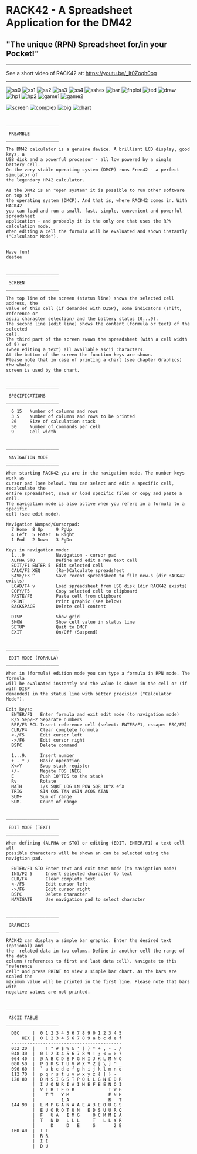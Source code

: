 # RACK42 - A Spreadsheet Application for the DM42
## "The unique (RPN) Spreadsheet for/in your Pocket!"

---

See a short video of RACK42 at: https://youtu.be/_lt0Zoqh0og

---
![ss0](https://user-images.githubusercontent.com/16148023/205289206-24746b7f-fe7a-42c6-8655-905f69a798ec.png)
![ss1](https://user-images.githubusercontent.com/16148023/205289208-8f8e965a-9877-480c-b9cd-e64c71259ea9.png)
![ss2](https://user-images.githubusercontent.com/16148023/205289211-d1adec6b-a240-4fdd-851a-af32182c37d2.png)
![ss3](https://user-images.githubusercontent.com/16148023/205289213-161b4a33-5394-463b-a10a-46e9b27f7ab2.png)
![ss4](https://user-images.githubusercontent.com/16148023/205289214-d6a82795-dc8f-4c48-a298-fe17334a02ff.png)
![sshex](https://user-images.githubusercontent.com/16148023/205289218-783b67e6-2fb9-47b9-8d03-3a6bffa65cfa.png)
![bar](https://user-images.githubusercontent.com/16148023/205289195-2096b464-ec0e-45da-ab49-7563f32cb34f.png)
![fnplot](https://user-images.githubusercontent.com/16148023/205289198-8ad1610a-3f67-4cea-b390-9fd1bfc74606.png)
![ted](https://user-images.githubusercontent.com/16148023/205289220-097c3e33-d7bf-41d2-af7c-099853a2e3b5.png)
![draw](https://user-images.githubusercontent.com/16148023/205289197-7fec0331-7a62-4a8f-9efa-f3d2615b84ac.png)
![hp1](https://user-images.githubusercontent.com/16148023/205289203-2935f120-bf67-4619-b24d-d038d829b11b.png)
![hp2](https://user-images.githubusercontent.com/16148023/205289204-6450635e-6875-4579-b646-afb419dafe18.png)
![game1](https://user-images.githubusercontent.com/16148023/205289199-7326f89f-af08-4b47-a844-4e4abe78ea63.png)
![game2](https://user-images.githubusercontent.com/16148023/205289201-43c426c7-11de-4aa3-a310-96cf0ef4bbfc.png)






![screen](https://user-images.githubusercontent.com/16148023/188121175-acece8d7-ab9a-436c-8fea-0f8d40e9e3e3.png)
![complex](https://user-images.githubusercontent.com/16148023/188614503-6745a1b5-de10-44c6-91d7-7ebb76eaf232.png)
![big](https://user-images.githubusercontent.com/16148023/188614505-d0060f58-5642-4775-a4b2-4ce21a3746e1.png)
![chart](https://user-images.githubusercontent.com/16148023/188614508-ad86e4dc-b8e5-4b8f-ae8e-ee494489cbd6.png)

```

____________________

 PREAMBLE
____________________

The DM42 calculator is a genuine device. A brilliant LCD display, good keys, a
USB disk and a powerful processor - all low powered by a single battery cell.
On the very stable operating system (DMCP) runs Free42 - a perfect simulator of
the legendary HP42 calculator.

As the DM42 is an "open system" it is possible to run other software on top of
the operating system (DMCP). And that is, where RACK42 comes in. With RACK42
you can load and run a small, fast, simple, convenient and powerful spreadsheet
application - and probably it is the only one that uses the RPN calculation mode.
When editing a cell the formula will be evaluated and shown instantly
("Calculator Mode").


Have fun!
deetee


____________________

 SCREEN
____________________

The top line of the screen (status line) shows the selected cell address, the
value of this cell (if demanded with DISP), some indicators (shift, reference or
ascii character selection) and the battery status (0...9).
The second line (edit line) shows the content (formula or text) of the selected
cell.
The third part of the screen swows the spreadsheet (with a cell width of 9) or
(when editing a text) all available ascii characters.
At the bottom of the screen the function keys are shown.
Please note that in case of printing a chart (see chapter Graphics) thw whole
screen is used by the chart.


____________________

 SPECIFICATIONS
____________________

  6 15   Number of columns and rows
  3 5    Number of columns and rows to be printed
  26     Size of calculation stack
  50     Number of commands per cell
  9      Cell width


____________________

 NAVIGATION MODE
____________________

When starting RACK42 you are in the navigation mode. The number keys work as
cursor pad (see below). You can select and edit a specific cell, recalculate the
entire spreadsheet, save or load specific files or copy and paste a cell.
The navigation mode is also active when you refere in a formula to a specific
cell (see edit mode).

Navigation Numpad/Cursorpad:
  7 Home  8 Up     9 PgUp
  4 Left  5 Enter  6 Right
  1 End   2 Down   3 PgDn

Keys in navigation mode:
  1...9            Navigation - cursor pad
  ALPHA STO        Define and edit a new text cell
  EDIT/F1 ENTER 5  Edit selected cell
  CALC/F2 XEQ      (Re-)Calculate spreadsheet
  SAVE/F3 ^        Save recent spreadsheet to file new.s (dir RACK42 exists)
  LOAD/F4 v        Load spreadsheet from USB disk (dir RACK42 exists)
  COPY/F5          Copy selected cell to clipboard
  PASTE/F6         Paste cell from clipboard
  PRINT            Print graphic (see below)
  BACKSPACE        Delete cell content

  DISP             Show grid
  SHOW             Show cell value in status line
  SETUP            Quit to DMCP
  EXIT             On/Off (Suspend)


____________________

 EDIT MODE (FORMULA)
____________________

When in (formula) edition mode you can type a formula in RPN mode. The formula
will be evaluated instantly and the value is shown in the cell or (if with DISP
demanded) in the status line with better precision ("Calculator Mode").

Edit keys:
  ENTER/F1   Enter formula and exit edit mode (to navigation mode)
  R/S Sep/F2 Separate numbers
  REF/F3 RCL Insert reference cell (select: ENTER/F1, escape: ESC/F3)
  CLR/F4     Clear complete formula
  <-/F5      Edit cursor left
  ->/F6      Edit cursor right
  BSPC       Delete command

  1...9.     Insert number
  + - * /    Basic operation
  X<>Y       Swap stack register
  +/-        Negate TOS (NEG)
  E          Push 10^TOS to the stack
  Rv         Rotate
  MATH       1/X SQRT LOG LN POW SQR 10^X e^X
  TRIG       SIN COS TAN ASIN ACOS ATAN
  SUM+       Sum of range
  SUM-       Count of range


____________________

 EDIT MODE (TEXT)
____________________

When defining (ALPHA or STO) or editing (EDIT, ENTER/F1) a text cell all
possible characters will be shown an can be selected using the navigtion pad.

  ENTER/F1 STO Enter text and exit text mode (to navigation mode)
  INS/F2 5     Insert selected character to text
  CLR/F4       Clear complete text
  <-/F5        Edit cursor left
  ->/F6        Edit cursor right
  BSPC         Delete character
  NAVIGATE     Use navigation pad to select character


____________________

 GRAPHICS
____________________

RACK42 can display a simple bar graphic. Enter the desired text (optional) and
the  related data in two colums. Define in another cell the range of the data
column (references to first and last data cell). Navigate to this "reference
cell" and press PRINT to view a simple bar chart. As the bars are scaled the
maximum value will be printed in the first line. Please note that bars with
negative values are not printed.


____________________

 ASCII TABLE
____________________

  DEC     |  0 1 2 3 4 5 6 7 8 9 0 1 2 3 4 5
      HEX |  0 1 2 3 4 5 6 7 8 9 a b c d e f
  ------------------------------------------
  032 20  |    ! " # $ % & ' ( ) * + , - . /
  048 30  |  0 1 2 3 4 5 6 7 8 9 : ; < = > ?
  064 40  |  @ A B C D E F G H I J K L M N O
  080 50  |  P Q R S T U V W X Y Z [ \ ] ^ _
  096 60  |  ` a b c d e f g h i j k l m n o
  112 70  |  p q r s t u v w x y z { | } ~
  128 80  |  D M S I G S T P Q L L G N E D R
          |  I U Q N R I A I M E F E E N O I
          |  V L R T E G B             T W G
          |    T T   Y M               E N H
          |          1 A               R   T
  144 90  |  L M P G A N A A E A 3 E O U G S
          |  E U O R O T U N   E D S U U R Q
          |  F   U A   I M G     O C M M E A
          |  T   N D   L L L     T   L L Y R
          |      D     D   E     S       2 E
  160 A0  |  T T
          |  R R
          |  I I
          |  D U




```
